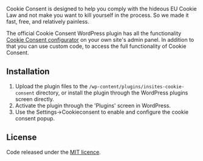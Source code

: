 Cookie Consent is designed to help you comply with the hideous EU Cookie Law and not make you want to kill yourself in the process. So we made it fast, free, and relatively painless.

The official Cookie Consent WordPress plugin has all the functionality [Cookie Consent configurator](https://cookieconsent.insites.com/download/ "Cookie Consent JS plugin page") on your own site's admin panel.
In addition to that you can use custom code, to access the full functionality of Cookie Consent.

## Installation

1. Upload the plugin files to the `/wp-content/plugins/insites-cookie-consent` directory, or install the plugin through the WordPress plugins screen directly.
2. Activate the plugin through the 'Plugins' screen in WordPress.
3. Use the Settings->Cookieconsent to enable and configure the cookie consent popup.

## License

Code released under the [MIT licence](http://opensource.org/licenses/MIT).
